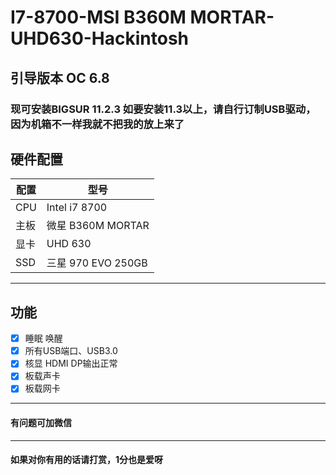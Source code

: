 # I7-8700-MSI B360M MORTAR-UHD630-Hackintosh

## 引导版本 OC 6.8
### 现可安装BIGSUR 11.2.3   如要安装11.3以上，请自行订制USB驱动，因为机箱不一样我就不把我的放上来了

## 硬件配置

| 配置 | 型号 |
| ---- | ---- |
| CPU | Intel i7 8700 |
| 主板 | 微星 B360M MORTAR |
| 显卡 | UHD 630 |
| SSD | 三星 970 EVO  250GB |
---
## 功能
+ [x] 睡眠 唤醒
+ [x] 所有USB端口、USB3.0
+ [x] 核显 HDMI DP输出正常
+ [x] 板载声卡
+ [x] 板载网卡
---
#### 有问题可加微信
---
#### 如果对你有用的话请打赏，1分也是爱呀
